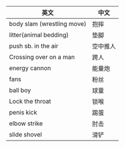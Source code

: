 | 英文                       | 中文     |
| -------------------------- | -------- |
| body slam (wrestling move) | 抱摔     |
| litter(animal bedding)     | 垫脚     |
| push sb. in the air        | 空中推人 |
| Crossing over on a man     | 跨人     |
| energy cannon              | 能量炮   |
| fans                       | 粉丝     |
| ball boy                   | 球童     |
| Lock the throat            | 锁喉     |
| penis kick                 | 踢蛋     |
| elbow strike               | 肘击     |
| slide shovel               | 滑铲     |

